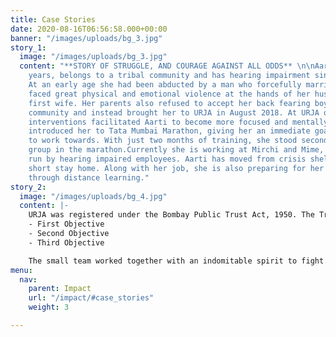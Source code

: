 ```yaml
---
title: Case Stories
date: 2020-08-16T06:56:58.000+00:00
banner: "/images/uploads/bg_3.jpg"
story_1:
  image: "/images/uploads/bg_3.jpg"
  content: "**STORY OF STRUGGLE, AND COURAGE AGAINST ALL ODDS** \n\nAarti, aged 20
    years, belongs to a tribal community and has hearing impairment since her birth.
    At an early age she had been abducted by a man who forcefully married her. She
    faced great physical and emotional violence at the hands of her husband and his
    first wife. Her parents also refused to accept her back fearing boycott from their
    community and instead brought her to URJA in August 2018. At URJA our holistic
    interventions facilitated Aarti to become more focused and mentally relaxed. We
    introduced her to Tata Mumbai Marathon, giving her an immediate goal and objective
    to work towards. With just two months of training, she stood second in her age
    group in the marathon.Currently she is working at Mirchi and Mime, a restaurant
    run by hearing impaired employees. Aarti has moved from crisis shelter home to
    short stay home. Along with her job, she is also preparing for her 12th exams
    through distance learning."
story_2:
  image: "/images/uploads/bg_4.jpg"
  content: |-
    URJA was registered under the Bombay Public Trust Act, 1950. The Trust believes that the aid, development and ultimate transformation of young homeless women entails not just economic sufficiency but also mental health stabilization. In 2012, Urja opened its first centre at Dadar, Mumbai.
    - First Objective
    - Second Objective
    - Third Objective

    The small team worked together with an indomitable spirit to fight for the rights and rehabilitation of young women who find themselves homeless. In due course, the outreach programme was initiated whereby the team regularly surveyed railway stations to identify and approach vulnerable women. This allowed Urja to build a very strong network of stakeholders including police, railway officials and lawyers at these places.
menu:
  nav:
    parent: Impact
    url: "/impact/#case_stories"
    weight: 3

---
```


